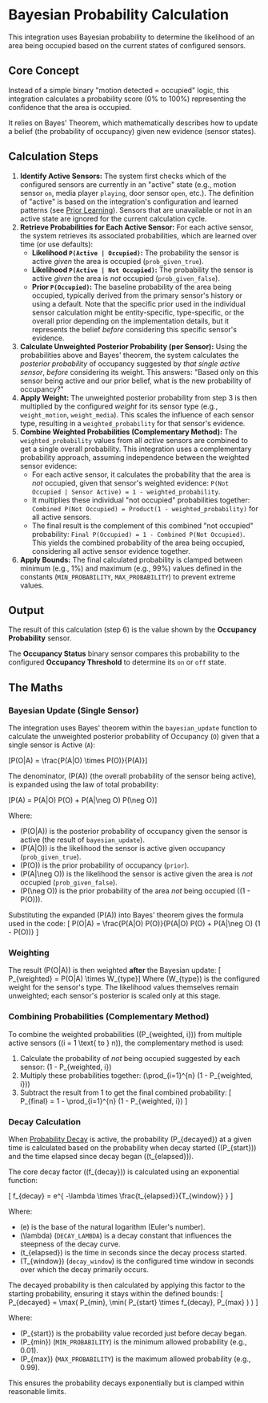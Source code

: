 # Bayesian Probability Calculation

This integration uses Bayesian probability to determine the likelihood of an area being occupied based on the current states of configured sensors.

## Core Concept

Instead of a simple binary "motion detected = occupied" logic, this integration calculates a probability score (0% to 100%) representing the confidence that the area is occupied.

It relies on Bayes' Theorem, which mathematically describes how to update a belief (the probability of occupancy) given new evidence (sensor states).

## Calculation Steps

1.  **Identify Active Sensors:** The system first checks which of the configured sensors are currently in an "active" state (e.g., motion sensor `on`, media player `playing`, door sensor `open`, etc.). The definition of "active" is based on the integration's configuration and learned patterns (see [Prior Learning](../features/prior-learning.md)). Sensors that are unavailable or not in an active state are ignored for the current calculation cycle.
2.  **Retrieve Probabilities for Each Active Sensor:** For each active sensor, the system retrieves its associated probabilities, which are learned over time (or use defaults):
    *   **Likelihood `P(Active | Occupied)`:** The probability the sensor is active *given* the area is occupied (`prob_given_true`).
    *   **Likelihood `P(Active | Not Occupied)`:** The probability the sensor is active *given* the area is *not* occupied (`prob_given_false`).
    *   **Prior `P(Occupied)`:** The baseline probability of the area being occupied, typically derived from the primary sensor's history or using a default. Note that the specific prior used in the individual sensor calculation might be entity-specific, type-specific, or the overall prior depending on the implementation details, but it represents the belief *before* considering this specific sensor's evidence.
3.  **Calculate Unweighted Posterior Probability (per Sensor):** Using the probabilities above and Bayes' theorem, the system calculates the *posterior probability* of occupancy suggested by *that single active sensor*, *before* considering its weight. This answers: "Based only on this sensor being active and our prior belief, what is the new probability of occupancy?"
4.  **Apply Weight:** The unweighted posterior probability from step 3 is then multiplied by the configured *weight* for its sensor type (e.g., `weight_motion`, `weight_media`). This scales the influence of each sensor type, resulting in a `weighted_probability` for that sensor's evidence.
5.  **Combine Weighted Probabilities (Complementary Method):** The `weighted_probability` values from all *active* sensors are combined to get a single overall probability. This integration uses a complementary probability approach, assuming independence between the weighted sensor evidence:
    *   For each active sensor, it calculates the probability that the area is *not* occupied, given that sensor's weighted evidence: `P(Not Occupied | Sensor Active) = 1 - weighted_probability`.
    *   It multiplies these individual "not occupied" probabilities together: `Combined P(Not Occupied) = Product(1 - weighted_probability)` for all active sensors.
    *   The final result is the complement of this combined "not occupied" probability: `Final P(Occupied) = 1 - Combined P(Not Occupied)`. This yields the combined probability of the area being occupied, considering all active sensor evidence together.
6.  **Apply Bounds:** The final calculated probability is clamped between minimum (e.g., 1%) and maximum (e.g., 99%) values defined in the constants (`MIN_PROBABILITY`, `MAX_PROBABILITY`) to prevent extreme values.

## Output

The result of this calculation (step 6) is the value shown by the **Occupancy Probability** sensor.

The **Occupancy Status** binary sensor compares this probability to the configured **Occupancy Threshold** to determine its `on` or `off` state.

## The Maths

### Bayesian Update (Single Sensor)

The integration uses Bayes' theorem within the `bayesian_update` function to calculate the unweighted posterior probability of Occupancy (`O`) given that a single sensor is Active (`A`):

\[P(O|A) = \frac{P(A|O) \times P(O)}{P(A)}\]

The denominator, \(P(A)\) (the overall probability of the sensor being active), is expanded using the law of total probability:

\[P(A) = P(A|O) P(O) + P(A|\neg O) P(\neg O)\]

Where:
- \(P(O|A)\) is the posterior probability of occupancy given the sensor is active (the result of `bayesian_update`).
- \(P(A|O)\) is the likelihood the sensor is active given occupancy (`prob_given_true`).
- \(P(O)\) is the prior probability of occupancy (`prior`).
- \(P(A|\neg O)\) is the likelihood the sensor is active given the area is *not* occupied (`prob_given_false`).
- \(P(\neg O)\) is the prior probability of the area *not* being occupied (\(1 - P(O)\)).

Substituting the expanded \(P(A)\) into Bayes' theorem gives the formula used in the code:
\[
P(O|A) = \frac{P(A|O) P(O)}{P(A|O) P(O) + P(A|\neg O) (1 - P(O))}
\]

### Weighting

The result \(P(O|A)\) is then weighted **after** the Bayesian update:
\[
P_{weighted} = P(O|A) \times W_{type}\]
Where \(W_{type}\) is the configured weight for the sensor's type. The
likelihood values themselves remain unweighted; each sensor's posterior is
scaled only at this stage.

### Combining Probabilities (Complementary Method)

To combine the weighted probabilities (\(P_{weighted, i}\)) from multiple active sensors (\(i = 1 \text{ to } n\)), the complementary method is used:

1. Calculate the probability of *not* being occupied suggested by each sensor: \(1 - P_{weighted, i}\)
2. Multiply these probabilities together: \(\prod_{i=1}^{n} (1 - P_{weighted, i})\)
3. Subtract the result from 1 to get the final combined probability:
\[
P_{final} = 1 - \prod_{i=1}^{n} (1 - P_{weighted, i})
\]

### Decay Calculation

When [Probability Decay](../features/decay.md) is active, the probability \(P_{decayed}\) at a given time is calculated based on the probability when decay started (\(P_{start}\)) and the time elapsed since decay began (\(t_{elapsed}\)).

The core decay factor (\(f_{decay}\)) is calculated using an exponential function:

\[
f_{decay} = e^{ -\lambda \times \frac{t_{elapsed}}{T_{window}} }
\]

Where:
- \(e\) is the base of the natural logarithm (Euler's number).
- \(\lambda\) (`DECAY_LAMBDA`) is a decay constant that influences the steepness of the decay curve.
- \(t_{elapsed}\) is the time in seconds since the decay process started.
- \(T_{window}\) (`decay_window`) is the configured time window in seconds over which the decay primarily occurs.

The decayed probability is then calculated by applying this factor to the starting probability, ensuring it stays within the defined bounds:
\[
P_{decayed} = \max( P_{min}, \min( P_{start} \times f_{decay}, P_{max} ) )
\]

Where:
- \(P_{start}\) is the probability value recorded just before decay began.
- \(P_{min}\) (`MIN_PROBABILITY`) is the minimum allowed probability (e.g., 0.01).
- \(P_{max}\) (`MAX_PROBABILITY`) is the maximum allowed probability (e.g., 0.99).

This ensures the probability decays exponentially but is clamped within reasonable limits.